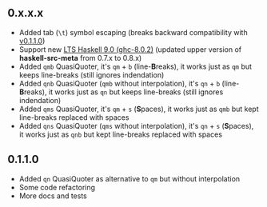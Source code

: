 ## <a name="v0.x.x.x"></a>0.x.x.x

* Added tab (`\t`) symbol escaping
  (breaks backward compatibility with [v0.1.1.0](#v0.1.1.0))
* Support new [LTS Haskell 9.0 (ghc-8.0.2)](https://www.stackage.org/lts-9.0)
  (updated upper version of **haskell-src-meta** from 0.7.x to 0.8.x)
* Added `qmb` QuasiQuoter,
  it's `qm` + `b` (line-<b>B</b>reaks),
  it works just as `qm` but keeps line-breaks (still ignores indendation)
* Added `qnb` QuasiQuoter (`qmb` without interpolation),
  it's `qn` + `b` (line-<b>B</b>reaks),
  it works just as `qn` but keeps line-breaks (still ignores indendation)
* Added `qms` QuasiQuoter,
  it's `qm` + `s` (<b>S</b>paces),
  it works just as `qmb` but kept line-breaks replaced with spaces
* Added `qns` QuasiQuoter (`qms` without interpolation),
  it's `qn` + `s` (<b>S</b>paces),
  it works just as `qnb` but kept line-breaks replaced with spaces

## <a name="v0.1.1.0"></a>0.1.1.0

* Added `qn` QuasiQuoter as alternative to `qm` but without interpolation
* Some code refactoring
* More docs and tests

